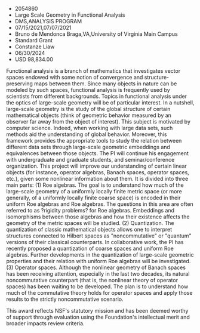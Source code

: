 
* 2054860
* Large Scale Geometry in Functional Analysis
* DMS,ANALYSIS PROGRAM
* 07/15/2021,07/07/2021
* Bruno de Mendonca Braga,VA,University of Virginia Main Campus
* Standard Grant
* Constanze Liaw
* 06/30/2024
* USD 98,834.00

Functional analysis is a branch of mathematics that investigates vector spaces
endowed with some notion of convergence and structure-preserving maps between
them. Since many objects in nature can be modeled by such spaces, functional
analysis is frequently used by scientists from different backgrounds. Topics in
functional analysis under the optics of large-scale geometry will be of
particular interest. In a nutshell, large-scale geometry is the study of the
global structure of certain mathematical objects (think of geometric behavior
measured by an observer far away from the object of interest). This subject is
motivated by computer science. Indeed, when working with large data sets, such
methods aid the understanding of global behavior. Moreover, this framework
provides the appropriate tools to study the relation between different data sets
through large-scale geometric embeddings and equivalences between those objects.
The PI will continue his engagement with undergraduate and graduate students,
and seminar/conference organization. This project will improve our understanding
of certain linear objects (for instance, operator algebras, Banach spaces,
operator spaces, etc.), given some nonlinear information about them. It is
divided into three main parts: (1) Roe algebras. The goal is to understand how
much of the large-scale geometry of a uniformly locally finite metric space (or
more generally, of a uniformly locally finite coarse space) is encoded in their
uniform Roe algebras and Roe algebras. The questions in this area are often
referred to as ?rigidity problems? for Roe algebras. Embeddings and isomorphisms
between those algebras and how their existence affects the geometry of the
metric spaces will be studied. (2) Quantization. The quantization of classic
mathematical objects allows one to interpret structures connected to Hilbert
spaces as "noncommutative" or "quantum" versions of their classical
counterparts. In collaborative work, the PI has recently proposed a quantization
of coarse spaces and uniform Roe algebras. Further developments in the
quantization of large-scale geometric properties and their relation with uniform
Roe algebras will be investigated. (3) Operator spaces. Although the nonlinear
geometry of Banach spaces has been receiving attention, especially in the last
two decades, its natural noncommutative counterpart (that is, the nonlinear
theory of operator spaces) has been waiting to be developed. The plan is to
understand how much of the commutative theory holds for operator spaces and
apply those results to the strictly noncommutative scenario.

This award reflects NSF's statutory mission and has been deemed worthy of
support through evaluation using the Foundation's intellectual merit and broader
impacts review criteria.
